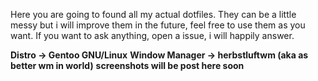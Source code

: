 Here you are going to found all my actual dotfiles. They can be a little messy but i will improve them in the future, feel free to use them as you want. If you want to ask anything, open a issue, i will happily answer.

**Distro ->  Gentoo GNU/Linux**
**Window Manager -> herbstluftwm (aka as better wm in world)**
**screenshots will be post here soon**
